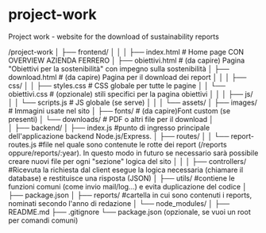 # project-work
Project work - website for the download of sustainability reports



/project-work
│
├── frontend/
│		│
│		├── index.html               # Home page CON OVERVIEW AZIENDA FERRERO
│		├── obiettivi.html           # (da capire) Pagina "Obiettivi per la sostenibilità" con impegno sulla sostenibilità
│		├── download.html            # (da capire) Pagina per il download dei report
│		│
│		├── css/
│		│   ├── styles.css           # CSS globale per tutte le pagine
│		│   └── obiettivi.css        # (opzionale) stili specifici per la pagina obiettivi
│		│
│		├── js/
│		│   └── scripts.js           # JS globale (se serve)
│		│
│		└── assets/
│				├── images/              # Immagini usate nel sito
│	    		├── fonts/               # (da capire)Font custom (se presenti)
│	    		└── downloads/           # PDF o altri file per il download
│	    	 
│
├── backend/
│   	├── index.js	#punto di ingresso principale dell'applicazione backend Node.js/Express.
│   	├── routes/
│		  │		└── report-routes.js	#file nel quale sono contenute le rotte dei report (/reports oppure/reports/:year). In questo modo in futuro se necessario sarà possibile creare nuovi file per ogni "sezione" logica del sito
│		  │
│   	  ├── controllers/			#Ricevuta la richiesta dal client esegue la logica necessaria (chiamare il database) e restituisce una risposta (JSON)
│   	  ├── utils/				#contiene le funzioni comuni (come invio mail/log...) e evita duplicazione del codice
│   	  ├── package.json
│   	  ├── reports/ 				#cartella in cui sono contenuti i reports, nominati secondo l'anno di redazione
│   	  └── node_modules/
│
├── README.md
├── .gitignore
└── package.json (opzionale, se vuoi un root per comandi comuni)
